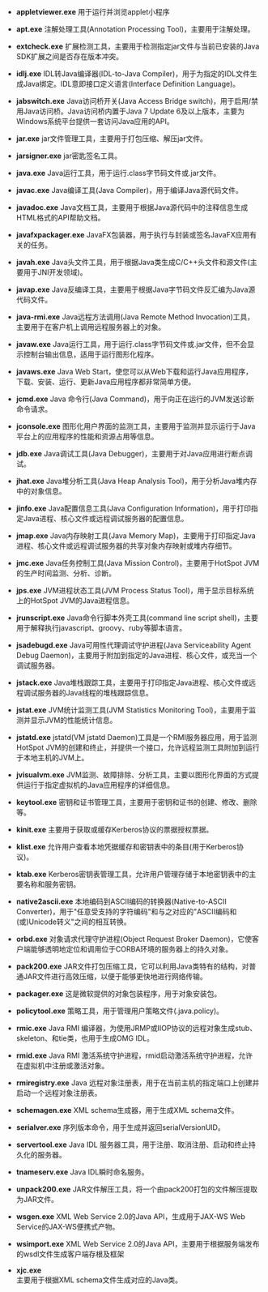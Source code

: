 * **appletviewer.exe**	用于运行并浏览applet小程序

* **apt.exe**	注解处理工具(Annotation Processing Tool)，主要用于注解处理。

* **extcheck.exe**	扩展检测工具，主要用于检测指定jar文件与当前已安装的Java SDK扩展之间是否存在版本冲突。
* **idlj.exe**	IDL转Java编译器(IDL-to-Java Compiler)，用于为指定的IDL文件生成Java绑定。IDL意即接口定义语言(Interface Definition Language)。
* **jabswitch.exe**	Java访问桥开关(Java Access Bridge switch)，用于启用/禁用Java访问桥。Java访问桥内置于Java 7 Update 6及以上版本，主要为Windows系统平台提供一套访问Java应用的API。
* **jar.exe**	jar文件管理工具，主要用于打包压缩、解压jar文件。
* **jarsigner.exe**	jar密匙签名工具。
* **java.exe**	Java运行工具，用于运行.class字节码文件或.jar文件。
* **javac.exe**	Java编译工具(Java Compiler)，用于编译Java源代码文件。
* **javadoc.exe**	Java文档工具，主要用于根据Java源代码中的注释信息生成HTML格式的API帮助文档。
* **javafxpackager.exe**	JavaFX包装器，用于执行与封装或签名JavaFX应用有关的任务。
* **javah.exe**	Java头文件工具，用于根据Java类生成C/C++头文件和源文件(主要用于JNI开发领域)。
* **javap.exe**	Java反编译工具，主要用于根据Java字节码文件反汇编为Java源代码文件。
* **java-rmi.exe**	Java远程方法调用(Java Remote Method Invocation)工具，主要用于在客户机上调用远程服务器上的对象。
* **javaw.exe**	Java运行工具，用于运行.class字节码文件或.jar文件，但不会显示控制台输出信息，适用于运行图形化程序。
* **javaws.exe**	Java Web Start，使您可以从Web下载和运行Java应用程序，下载、安装、运行、更新Java应用程序都非常简单方便。
* **jcmd.exe**	Java 命令行(Java Command)，用于向正在运行的JVM发送诊断命令请求。
* **jconsole.exe**	图形化用户界面的监测工具，主要用于监测并显示运行于Java平台上的应用程序的性能和资源占用等信息。
* **jdb.exe**	Java调试工具(Java Debugger)，主要用于对Java应用进行断点调试。
* **jhat.exe**	Java堆分析工具(Java Heap Analysis Tool)，用于分析Java堆内存中的对象信息。
* **jinfo.exe**	Java配置信息工具(Java Configuration Information)，用于打印指定Java进程、核心文件或远程调试服务器的配置信息。
* **jmap.exe**	Java内存映射工具(Java Memory Map)，主要用于打印指定Java进程、核心文件或远程调试服务器的共享对象内存映射或堆内存细节。
* **jmc.exe**	Java任务控制工具(Java Mission Control)，主要用于HotSpot JVM的生产时间监测、分析、诊断。
* **jps.exe**	JVM进程状态工具(JVM Process Status Tool)，用于显示目标系统上的HotSpot JVM的Java进程信息。
* **jrunscript.exe**	Java命令行脚本外壳工具(command line script shell)，主要用于解释执行javascript、groovy、ruby等脚本语言。
* **jsadebugd.exe**	Java可用性代理调试守护进程(Java Serviceability Agent Debug Daemon)，主要用于附加到指定的Java进程、核心文件，或充当一个调试服务器。
* **jstack.exe**	Java堆栈跟踪工具，主要用于打印指定Java进程、核心文件或远程调试服务器的Java线程的堆栈跟踪信息。
* **jstat.exe**	JVM统计监测工具(JVM Statistics Monitoring Tool)，主要用于监测并显示JVM的性能统计信息。
* **jstatd.exe**	jstatd(VM jstatd Daemon)工具是一个RMI服务器应用，用于监测HotSpot JVM的创建和终止，并提供一个接口，允许远程监测工具附加到运行于本地主机的JVM上。
* **jvisualvm.exe**	JVM监测、故障排除、分析工具，主要以图形化界面的方式提供运行于指定虚拟机的Java应用程序的详细信息。
* **keytool.exe**	密钥和证书管理工具，主要用于密钥和证书的创建、修改、删除等。
* **kinit.exe**	主要用于获取或缓存Kerberos协议的票据授权票据。
* **klist.exe**	允许用户查看本地凭据缓存和密钥表中的条目(用于Kerberos协议)。
* **ktab.exe**	Kerberos密钥表管理工具，允许用户管理存储于本地密钥表中的主要名称和服务密钥。
* **native2ascii.exe**	本地编码到ASCII编码的转换器(Native-to-ASCII Converter)，用于"任意受支持的字符编码"和与之对应的"ASCII编码和(或)Unicode转义"之间的相互转换。
* **orbd.exe**	对象请求代理守护进程(Object Request Broker Daemon)，它使客户端能够透明地定位和调用位于CORBA环境的服务器上的持久对象。
* **pack200.exe**	JAR文件打包压缩工具，它可以利用Java类特有的结构，对普通JAR文件进行高效压缩，以便于能够更快地进行网络传输。
* **packager.exe**	这是微软提供的对象包装程序，用于对象安装包。
* **policytool.exe**	策略工具，用于管理用户策略文件(.java.policy)。
* **rmic.exe**	Java RMI 编译器，为使用JRMP或IIOP协议的远程对象生成stub、skeleton、和tie类，也用于生成OMG IDL。
* **rmid.exe**	Java RMI 激活系统守护进程，rmid启动激活系统守护进程，允许在虚拟机中注册或激活对象。
* **rmiregistry.exe**	Java 远程对象注册表，用于在当前主机的指定端口上创建并启动一个远程对象注册表。
* **schemagen.exe**	XML schema生成器，用于生成XML schema文件。
* **serialver.exe**	序列版本命令，用于生成并返回serialVersionUID。
* **servertool.exe**	Java IDL 服务器工具，用于注册、取消注册、启动和终止持久化的服务器。
* **tnameserv.exe**	Java IDL瞬时命名服务。
* **unpack200.exe**	JAR文件解压工具，将一个由pack200打包的文件解压提取为JAR文件。
* **wsgen.exe**	XML Web Service 2.0的Java API，生成用于JAX-WS Web Service的JAX-WS便携式产物。
* **wsimport.exe**	XML Web Service 2.0的Java API，主要用于根据服务端发布的wsdl文件生成客户端存根及框架
* **xjc.exe**	
主要用于根据XML schema文件生成对应的Java类。
